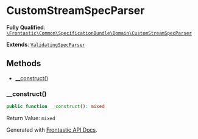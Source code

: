 #  CustomStreamSpecParser

**Fully Qualified**: [`\Frontastic\Common\SpecificationBundle\Domain\CustomStreamSpecParser`](../../../../src/php/SpecificationBundle/Domain/CustomStreamSpecParser.php)

**Extends**: [`ValidatingSpecParser`](ValidatingSpecParser.md)

## Methods

* [__construct()](#__construct)

### __construct()

```php
public function __construct(): mixed
```

Return Value: `mixed`

Generated with [Frontastic API Docs](https://github.com/FrontasticGmbH/apidocs).
